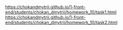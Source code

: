 https://chokandmytrii.github.io/1-front-end/students/chokan_dmytrii/homework_10/task1.html
https://chokandmytrii.github.io/1-front-end/students/chokan_dmytrii/homework_10/task2.html

